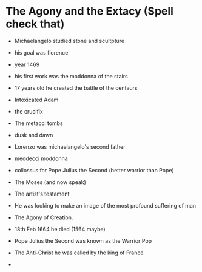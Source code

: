 # The Agony and the Extacy (Spell check that)

* Michaelangelo studied stone and scultpture

* his goal was florence

* year 1469

* his first work was the moddonna of the stairs

* 17 years old he created the battle of the centaurs

* Intoxicated Adam

* the crucifix

* The metacci tombs

* dusk and dawn

* Lorenzo was michaelangelo's second father

* meddecci moddonna

* collossus for Pope Julius the Second (better warrior than Pope)

* The Moses (and now speak)

* The artist's testament

* He was looking to make an image of the most profound suffering of man

* The Agony of Creation.

* 18th Feb 1664 he died (1564 maybe)

* Pope Julius the Second was known as the Warrior Pop

* The Anti-Christ he was called by the king of France

* 
